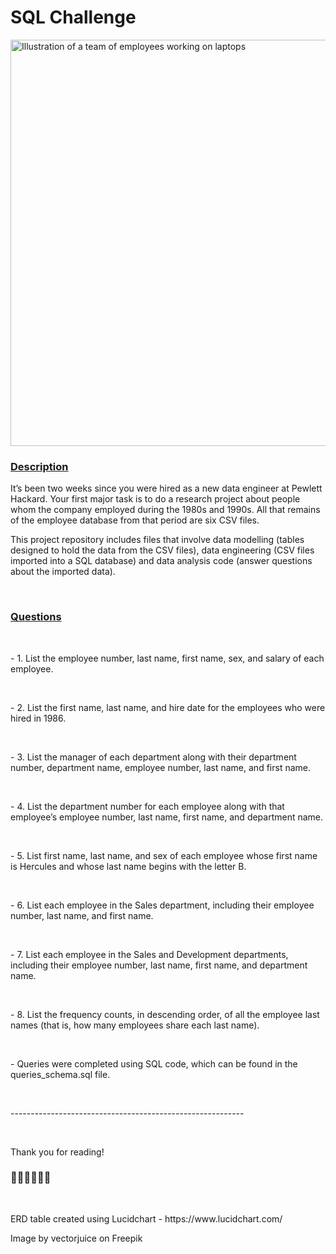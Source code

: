 <h1>SQL Challenge</h1>
<img
        src="https://img.freepik.com/free-vector/employees-with-laptops-learning-professional-trainig_335657-3298.jpg?w=1480&t=st=1695099964~exp=1695100564~hmac=03745e25d5f447669271e1ea684668bde1e413da11c594821b327f0b7a0f57e0"
        alt="Illustration of a team of employees working on laptops"
        width="650"
      />
</br>
<h3><u>Description</u></h3>
<p>
It’s been two weeks since you were hired as a new data engineer at Pewlett Hackard. Your first major task is to do a research project about people whom the company employed during the 1980s and 1990s. All that remains of the employee database from that period are six CSV files.

This project repository includes files that involve data modelling (tables designed to hold the data from the CSV files), data engineering (CSV files imported into a SQL database) and data analysis code (answer questions about the imported data).
</p>
</br>
<h3><u>Questions</u></h3>
</br>
<p>- 1. List the employee number, last name, first name, sex, and salary of each employee.</p> 
</br>
<p>- 2. List the first name, last name, and hire date for the employees who were hired in 1986.</p> 
</br>
<p>- 3. List the manager of each department along with their department number, department name, employee number, last name, and first name.</p> 
</br>
<p>- 4. List the department number for each employee along with that employee’s employee number, last name, first name, and department name. </p> 
</br>
<p>- 5. List first name, last name, and sex of each employee whose first name is Hercules and whose last name begins with the letter B.</p> 
</br>
<p>- 6. List each employee in the Sales department, including their employee number, last name, and first name.</p> 
</br>
<p>- 7. List each employee in the Sales and Development departments, including their employee number, last name, first name, and department name.</p> 
</br>
<p>- 8. List the frequency counts, in descending order, of all the employee last names (that is, how many employees share each last name).</p> 
</br>
<p>- Queries were completed using SQL code, which can be found in the queries_schema.sql file.</p> 
</br>
<p>----------------------------------------------------------</p> 
</br>
<p>Thank you for reading!</p> 
<h3>👩‍💻👩‍💻👩‍💻</h3>
</br>
<p>ERD table created using Lucidchart - https://www.lucidchart.com/</p>
<p><a>Image by vectorjuice</a> on Freepik</p>




